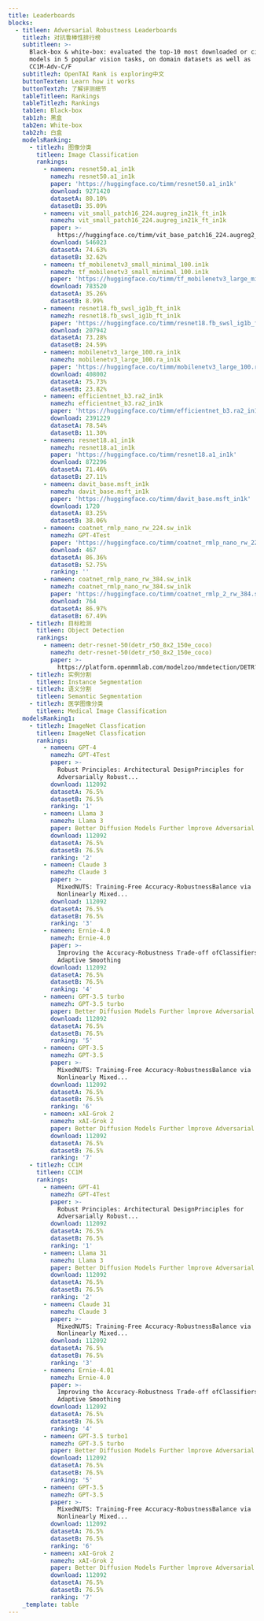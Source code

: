 ```yaml
---
title: Leaderboards
blocks:
  - titleen: Adversarial Robustness Leaderboards
    titlezh: 对抗鲁棒性排行榜
    subtitleen: >-
      Black-box & white-box: evaluated the top-10 most downloaded or cited
      models in 5 popular vision tasks, on domain datasets as well as
      CC1M-Adv-C/F
    subtitlezh: OpenTAI Rank is exploring中文
    buttonTexten: Learn how it works
    buttonTextzh: 了解评测细节
    tableTitleen: Rankings
    tableTitlezh: Rankings
    tab1en: Black-box
    tab1zh: 黑盒
    tab2en: White-box
    tab2zh: 白盒
    modelsRanking:
      - titlezh: 图像分类
        titleen: Image Classification
        rankings:
          - nameen: resnet50.a1_in1k
            namezh: resnet50.a1_in1k
            paper: 'https://huggingface.co/timm/resnet50.a1_in1k'
            download: 9271420
            datasetA: 80.10%
            datasetB: 35.09%
          - nameen: vit_small_patch16_224.augreg_in21k_ft_in1k
            namezh: vit_small_patch16_224.augreg_in21k_ft_in1k
            paper: >-
              https://huggingface.co/timm/vit_base_patch16_224.augreg2_in21k_ft_in1k
            download: 546023
            datasetA: 74.63%
            datasetB: 32.62%
          - nameen: tf_mobilenetv3_small_minimal_100.in1k
            namezh: tf_mobilenetv3_small_minimal_100.in1k
            paper: 'https://huggingface.co/timm/tf_mobilenetv3_large_minimal_100.in1k'
            download: 783520
            datasetA: 35.26%
            datasetB: 8.99%
          - nameen: resnet18.fb_swsl_ig1b_ft_in1k
            namezh: resnet18.fb_swsl_ig1b_ft_in1k
            paper: 'https://huggingface.co/timm/resnet18.fb_swsl_ig1b_ft_in1k'
            download: 207942
            datasetA: 73.28%
            datasetB: 24.59%
          - nameen: mobilenetv3_large_100.ra_in1k
            namezh: mobilenetv3_large_100.ra_in1k
            paper: 'https://huggingface.co/timm/mobilenetv3_large_100.ra_in1k'
            download: 408002
            datasetA: 75.73%
            datasetB: 23.82%
          - nameen: efficientnet_b3.ra2_in1k
            namezh: efficientnet_b3.ra2_in1k
            paper: 'https://huggingface.co/timm/efficientnet_b3.ra2_in1k'
            download: 2391229
            datasetA: 78.54%
            datasetB: 11.30%
          - nameen: resnet18.a1_in1k
            namezh: resnet18.a1_in1k
            paper: 'https://huggingface.co/timm/resnet18.a1_in1k'
            download: 872296
            datasetA: 71.46%
            datasetB: 27.11%
          - nameen: davit_base.msft_in1k
            namezh: davit_base.msft_in1k
            paper: 'https://huggingface.co/timm/davit_base.msft_in1k'
            download: 1720
            datasetA: 83.25%
            datasetB: 38.06%
          - nameen: coatnet_rmlp_nano_rw_224.sw_in1k
            namezh: GPT-4Test
            paper: 'https://huggingface.co/timm/coatnet_rmlp_nano_rw_224.sw_in1k'
            download: 467
            datasetA: 86.36%
            datasetB: 52.75%
            ranking: ''
          - nameen: coatnet_rmlp_nano_rw_384.sw_in1k
            namezh: coatnet_rmlp_nano_rw_384.sw_in1k
            paper: 'https://huggingface.co/timm/coatnet_rmlp_2_rw_384.sw_in12k_ft_in1k'
            download: 764
            datasetA: 86.97%
            datasetB: 67.49%
      - titlezh: 目标检测
        titleen: Object Detection
        rankings:
          - nameen: detr-resnet-50(detr_r50_8x2_150e_coco)
            namezh: detr-resnet-50(detr_r50_8x2_150e_coco)
            paper: >-
              https://platform.openmmlab.com/modelzoo/mmdetection/DETR?athId=b609e23c7b56f32054cf4a85c0ef9c01&repo=mmdetection&repoNameId=a4e3d984ec9475ca950bb6baf2b2a8e2&task=Object%20Detection
      - titlezh: 实例分割
        titleen: Instance Segmentation
      - titlezh: 语义分割
        titleen: Semantic Segmentation
      - titlezh: 医学图像分类
        titleen: Medical Image Classification
    modelsRanking1:
      - titlezh: ImageNet Classfication
        titleen: ImageNet Classfication
        rankings:
          - nameen: GPT-4
            namezh: GPT-4Test
            paper: >-
              Robust Principles: Architectural DesignPrinciples for
              Adversarially Robust...
            download: 112092
            datasetA: 76.5%
            datasetB: 76.5%
            ranking: '1'
          - nameen: Llama 3
            namezh: Llama 3
            paper: Better Diffusion Models Further lmprove Adversarial Training
            download: 112092
            datasetA: 76.5%
            datasetB: 76.5%
            ranking: '2'
          - nameen: Claude 3
            namezh: Claude 3
            paper: >-
              MixedNUTS: Training-Free Accuracy-RobustnessBalance via
              Nonlinearly Mixed...
            download: 112092
            datasetA: 76.5%
            datasetB: 76.5%
            ranking: '3'
          - nameen: Ernie-4.0
            namezh: Ernie-4.0
            paper: >-
              Improving the Accuracy-Robustness Trade-off ofClassifiers via
              Adaptive Smoothing
            download: 112092
            datasetA: 76.5%
            datasetB: 76.5%
            ranking: '4'
          - nameen: GPT-3.5 turbo
            namezh: GPT-3.5 turbo
            paper: Better Diffusion Models Further lmprove Adversarial Training
            download: 112092
            datasetA: 76.5%
            datasetB: 76.5%
            ranking: '5'
          - nameen: GPT-3.5
            namezh: GPT-3.5
            paper: >-
              MixedNUTS: Training-Free Accuracy-RobustnessBalance via
              Nonlinearly Mixed...
            download: 112092
            datasetA: 76.5%
            datasetB: 76.5%
            ranking: '6'
          - nameen: xAI-Grok 2
            namezh: xAI-Grok 2
            paper: Better Diffusion Models Further lmprove Adversarial Training
            download: 112092
            datasetA: 76.5%
            datasetB: 76.5%
            ranking: '7'
      - titlezh: CC1M
        titleen: CC1M
        rankings:
          - nameen: GPT-41
            namezh: GPT-4Test
            paper: >-
              Robust Principles: Architectural DesignPrinciples for
              Adversarially Robust...
            download: 112092
            datasetA: 76.5%
            datasetB: 76.5%
            ranking: '1'
          - nameen: Llama 31
            namezh: Llama 3
            paper: Better Diffusion Models Further lmprove Adversarial Training
            download: 112092
            datasetA: 76.5%
            datasetB: 76.5%
            ranking: '2'
          - nameen: Claude 31
            namezh: Claude 3
            paper: >-
              MixedNUTS: Training-Free Accuracy-RobustnessBalance via
              Nonlinearly Mixed...
            download: 112092
            datasetA: 76.5%
            datasetB: 76.5%
            ranking: '3'
          - nameen: Ernie-4.01
            namezh: Ernie-4.0
            paper: >-
              Improving the Accuracy-Robustness Trade-off ofClassifiers via
              Adaptive Smoothing
            download: 112092
            datasetA: 76.5%
            datasetB: 76.5%
            ranking: '4'
          - nameen: GPT-3.5 turbo1
            namezh: GPT-3.5 turbo
            paper: Better Diffusion Models Further lmprove Adversarial Training
            download: 112092
            datasetA: 76.5%
            datasetB: 76.5%
            ranking: '5'
          - nameen: GPT-3.5
            namezh: GPT-3.5
            paper: >-
              MixedNUTS: Training-Free Accuracy-RobustnessBalance via
              Nonlinearly Mixed...
            download: 112092
            datasetA: 76.5%
            datasetB: 76.5%
            ranking: '6'
          - nameen: xAI-Grok 2
            namezh: xAI-Grok 2
            paper: Better Diffusion Models Further lmprove Adversarial Training
            download: 112092
            datasetA: 76.5%
            datasetB: 76.5%
            ranking: '7'
    _template: table
---
```


